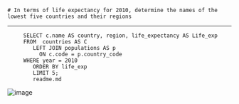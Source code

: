     # In terms of life expectancy for 2010, determine the names of the lowest five countries and their regions 
    
  ---- 
         
         SELECT c.name AS country, region, life_expectancy AS Life_exp
         FROM  countries AS C 
            LEFT JOIN populations AS p
              ON c.code = p.country_code
         WHERE year = 2010
            ORDER BY life_exp
            LIMIT 5; 
            readme.md
![image](https://user-images.githubusercontent.com/71678091/179375589-82aa8c4e-e170-4707-bcc9-820517872215.png)
